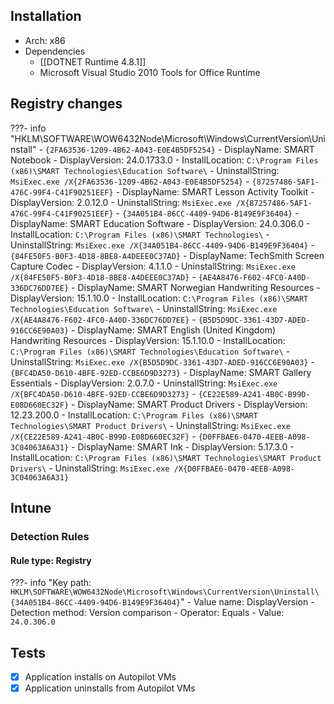 ## Installation
- Arch: x86
- Dependencies
	- [[DOTNET Runtime 4.8.1]]
	- Microsoft Visual Studio 2010 Tools for Office Runtime
## Registry changes
???- info "HKLM\SOFTWARE\WOW6432Node\Microsoft\Windows\CurrentVersion\Uninstall"
	- `{2FA63536-1209-4B62-A043-E0E4B5DF5254}`
		- DisplayName: SMART Notebook
		- DisplayVersion: 24.0.1733.0
		- InstallLocation: `C:\Program Files (x86)\SMART Technologies\Education Software\`
		- UninstallString: `MsiExec.exe /X{2FA63536-1209-4B62-A043-E0E4B5DF5254}`
	- `{87257486-5AF1-476C-99F4-C41F90251EEF}`
		- DisplayName: SMART Lesson Activity Toolkit
		- DisplayVersion: 2.0.12.0
		- UninstallString: `MsiExec.exe /X{87257486-5AF1-476C-99F4-C41F90251EEF}`
	- `{34A051B4-86CC-4409-94D6-B149E9F36404}`
		- DisplayName: SMART Education Software
		- DisplayVersion: 24.0.306.0
		- InstallLocation: `C:\Program Files (x86)\SMART Technologies\`
		- UninstallString: `MsiExec.exe /X{34A051B4-86CC-4409-94D6-B149E9F36404}`
	- `{84FE50F5-B0F3-4D18-8BE8-A4DEEE0C37AD}`
		- DisplayName: TechSmith Screen Capture Codec
		- DisplayVersion: 4.1.1.0
		- UninstallString: `MsiExec.exe /X{84FE50F5-B0F3-4D18-8BE8-A4DEEE0C37AD}`
	- `{AE4A8476-F602-4FC0-A40D-336DC76DD7EE}`
		- DisplayName: SMART Norwegian Handwriting Resources
		- DisplayVersion: 15.1.10.0
		- InstallLocation: `C:\Program Files (x86)\SMART Technologies\Education Software\`
		- UninstallString: `MsiExec.exe /X{AE4A8476-F602-4FC0-A40D-336DC76DD7EE}`
	- `{B5D5D9DC-3361-43D7-ADED-916CC6E90A03}`
		- DisplayName: SMART English (United Kingdom) Handwriting Resources
		- DisplayVersion: 15.1.10.0
		- InstallLocation: `C:\Program Files (x86)\SMART Technologies\Education Software\`
		- UninstallString: `MsiExec.exe /X{B5D5D9DC-3361-43D7-ADED-916CC6E90A03}`
	- `{BFC4DA50-D610-4BFE-92ED-CCBE6D9D3273}`
		- DisplayName: SMART Gallery Essentials
		- DisplayVersion: 2.0.7.0
		- UninstallString: `MsiExec.exe /X{BFC4DA50-D610-4BFE-92ED-CCBE6D9D3273}`
	- `{CE22E589-A241-4B0C-B99D-E08D660EC32F}`
		- DisplayName: SMART Product Drivers
		- DisplayVersion: 12.23.200.0
		- InstallLocation: `C:\Program Files (x86)\SMART Technologies\SMART Product Drivers\`
		- UninstallString: `MsiExec.exe /X{CE22E589-A241-4B0C-B99D-E08D660EC32F}`
	- `{D0FFBAE6-0470-4EEB-A098-3C04063A6A31}`
		- DisplayName: SMART Ink
		- DisplayVersion: 5.17.3.0
		- InstallLocation: `C:\Program Files (x86)\SMART Technologies\SMART Product Drivers\`
		- UninstallString: `MsiExec.exe /X{D0FFBAE6-0470-4EEB-A098-3C04063A6A31}`
## Intune
### Detection Rules
#### Rule type: Registry
???- info "Key path: `HKLM\SOFTWARE\WOW6432Node\Microsoft\Windows\CurrentVersion\Uninstall\{34A051B4-86CC-4409-94D6-B149E9F36404}`"
	- Value name: DisplayVersion
	- Detection method: Version comparison
	- Operator: Equals
	- Value: `24.0.306.0`
## Tests
- [x] Application installs on Autopilot VMs
- [x] Application uninstalls from Autopilot VMs